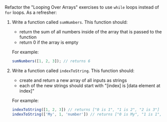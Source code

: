 Refactor the "Looping Over Arrays" exercises to use `while` loops instead of `for` loops. As a refresher:

1. Write a function called `sumNumbers`. This function should:
    - return the sum of all numbers inside of the array that is passed to the function
    - return 0 if the array is empty

    For example:

    ```js
    sumNumbers([1, 2, 3]); // returns 6
    ```

2. Write a function called `indexToString`. This function should:
    - create and return a new array of all inputs as strings
    - each of the new strings should start with "[index] is [data element at index]"

    For example:

    ```js
    indexToString([1, 2, 3]) // returns ["0 is 1", "1 is 2", "2 is 3"]
    indexToString(['My', 1, 'number']) // returns ["0 is My", "1 is 1", "2 is number"]
    ```
